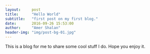 ```yaml
---
layout:     post
title:      "Hello World"
subtitle:   "first post on my first blog."
date:       2016-09-26 15:53:00
author:     "Amer Shalan"
header-img: "img/post-bg-01.jpg"
---
```


<p>This is a blog for me to share some cool stuff I do. Hope you enjoy it.</p>

